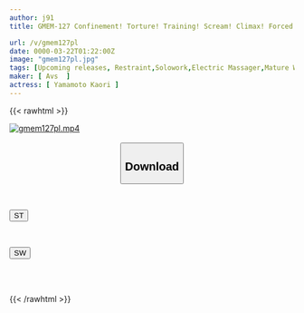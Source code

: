 ```yaml
---
author: j91
title: GMEM-127 Confinement! Torture! Training! Scream! Climax! Forced Orgasm Scream Torture Training Aching Body Elite Undercover Investigator Enthusiastic Strong Body Infinite Climax Hell Yamamoto Kaori

url: /v/gmem127pl
date: 0000-03-22T01:22:00Z
image: "gmem127pl.jpg"
tags: [Upcoming releases, Restraint,Solowork,Electric Massager,Mature Woman,Female Investigator	]
maker: [ Avs  ]
actress: [ Yamamoto Kaori ]
---
```



{{< rawhtml >}}

<div class="video" data-videoid="pending_link_2.html">
    <a href="javascript:;">
        <img src="/v/gmem127pl/gmem127pl.jpg" width="WIDTH" height="HEIGHT" alt="gmem127pl.mp4" loading="lazy">
    </a>
</div>

<script type="text/javascript" src="https://j91.asia/asset/on-demand-pend.js"></script>

<br>
  <link rel="stylesheet" href="https://j91.asia/asset/bs5.css">
  
  <center>
  <button class="btn btn-primary" type="button" data-bs-toggle="collapse" data-bs-target=".multi-collapse" aria-expanded="false" aria-controls="multiCollapseExample1 multiCollapseExample2"><h2>Download</h2></button></center>
</p>
<div class="row">
  <div class="col">
    <div class="collapse multi-collapse" id="multiCollapseExample1">
      <div class="card card-body">
	      	      <br>
<div class="buttons">  
<p><a href="https://j91.asia/pending_link_2.html" target="_blank"><button class="btn-hover color-3"><i class="fa fa-download"></i> ST</button></a></p></div>
    </div>
  </div>
</div>
  <div class="col">
    <div class="collapse multi-collapse" id="multiCollapseExample2">
      <div class="card card-body">
	      <br>
<div class="buttons">
<p><a href="https://j91.asia/pending_link_2.html" target="_blank"><button class="btn-hover color-2"><i class="fa fa-download"></i> SW</button></a></p></div>
<br><br>
      </div>
    </div>
  </div>
</div>

{{< /rawhtml >}}